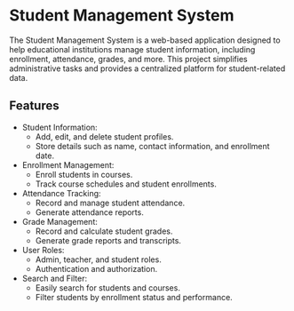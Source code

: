 # Student Management System

The Student Management System is a web-based application designed to help educational institutions manage student information, including enrollment, attendance, grades, and more. This project simplifies administrative tasks and provides a centralized platform for student-related data.

## Features

- Student Information:
  - Add, edit, and delete student profiles.
  - Store details such as name, contact information, and enrollment date.
- Enrollment Management:
  - Enroll students in courses.
  - Track course schedules and student enrollments.
- Attendance Tracking:
  - Record and manage student attendance.
  - Generate attendance reports.
- Grade Management:
  - Record and calculate student grades.
  - Generate grade reports and transcripts.
- User Roles:
  - Admin, teacher, and student roles.
  - Authentication and authorization.
- Search and Filter:
  - Easily search for students and courses.
  - Filter students by enrollment status and performance.


